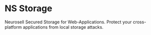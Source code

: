 # NS Storage
Neurosell Secured Storage for Web-Applications. Protect your cross-platform applications from local storage attacks.
